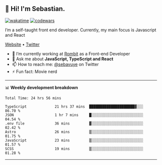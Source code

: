 ## 👋 Hi! I'm Sebastian.

[![wakatime](https://wakatime.com/badge/user/df0036c6-328a-4a39-be9b-e49417ed22a1.svg)](https://wakatime.com/@df0036c6-328a-4a39-be9b-e49417ed22a1)
[![codewars](https://www.codewars.com/users/sebavuye/badges/small)](https://www.codewars.com/users/sebavuye)

I’m a self-taught front end developer. Currently, my main focus is Javascript and React

[Website](https://sebastianvuye.be) • [Twitter](https://twitter.com/sebavuye)

- 🔭 I’m currently working at [Rombit](https://rombit.com/) as a Front-end Developer
- 💬 Ask me about **JavaScript, TypeScript and React**
- 📫 How to reach me: [@sebavuye](https://twitter.com/sebavuye) on Twitter
- ⚡ Fun fact: Movie nerd

-------

📊 **Weekly development breakdown**

<!--START_SECTION:waka-->

```text
Total Time: 24 hrs 56 mins

TypeScript             21 hrs 37 mins  █████████████████████▓░░░   86.70 %
JSON                   1 hr 7 mins     █░░░░░░░░░░░░░░░░░░░░░░░░   04.54 %
.env file              36 mins         ▓░░░░░░░░░░░░░░░░░░░░░░░░   02.42 %
Astro                  26 mins         ▒░░░░░░░░░░░░░░░░░░░░░░░░   01.75 %
JavaScript             23 mins         ▒░░░░░░░░░░░░░░░░░░░░░░░░   01.57 %
SCSS                   19 mins         ▒░░░░░░░░░░░░░░░░░░░░░░░░   01.28 %
```

<!--END_SECTION:waka-->
-------
